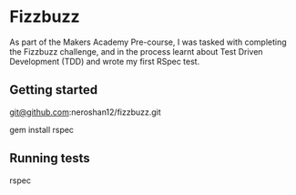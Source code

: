 # Fizzbuzz

As part of the Makers Academy Pre-course, I was tasked with completing the Fizzbuzz challenge, and in the process learnt about Test Driven Development (TDD) and wrote my first RSpec test.

## Getting started

git@github.com:neroshan12/fizzbuzz.git

gem install rspec

## Running tests

rspec
